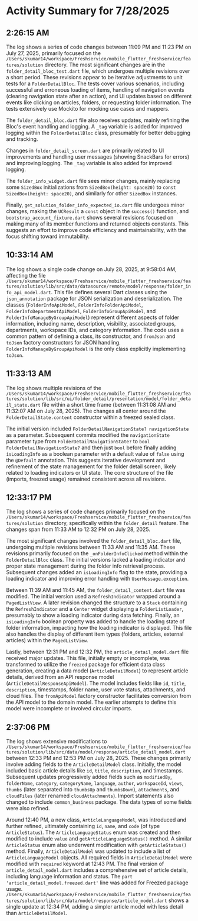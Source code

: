 # Activity Summary for 7/28/2025

## 2:26:15 AM
The log shows a series of code changes between 11:09 PM and 11:23 PM on July 27, 2025, primarily focused on the `/Users/skumar14/workspace/Freshservice/mobile_flutter_freshservice/features/solution` directory.  The most significant changes are in the `folder_detail_bloc_test.dart` file, which undergoes multiple revisions over a short period. These revisions appear to be iterative adjustments to unit tests for a `FolderDetailBloc`.  The tests cover various scenarios, including successful and erroneous loading of items, handling of navigation events (clearing navigation state after an action), and UI updates based on different events like clicking on articles, folders, or requesting folder information. The tests extensively use Mockito for mocking use cases and mappers.


The `folder_detail_bloc.dart` file also receives updates, mainly refining the Bloc's event handling and logging. A  `_tag` variable is added for improved logging within the `FolderDetailBloc` class, presumably for better debugging and tracking.


Changes in `folder_detail_screen.dart` are primarily related to UI improvements and handling user messages (showing SnackBars for errors) and improving logging. The `_tag` variable is also added for improved logging.


The `folder_info_widget.dart` file sees minor changes, mainly replacing some `SizedBox` initializations from `SizedBox(height: space20)` to `const SizedBox(height: space20)`, and similarly for other `SizedBox` instances.


Finally, `get_solution_folder_info_expected_io.dart` file undergoes minor changes, making the `UCResult` a `const` object in the `success()` function, and `bootstrap_account_fixture.dart`  shows several revisions focused on making many of its member functions and returned objects constants. This suggests an effort to improve code efficiency and maintainability, with the focus shifting toward immutability.


## 10:33:14 AM
The log shows a single code change on July 28, 2025, at 9:58:04 AM, affecting the file `/Users/skumar14/workspace/Freshservice/mobile_flutter_freshservice/features/solution/lib/src/data/datasource/remote/model/response/folder_info_api_model.dart`.  This file defines several Dart classes using the `json_annotation` package for JSON serialization and deserialization.  The classes (`FolderInfoApiModel`, `FolderInfoFolderApiModel`, `FolderInfoDepartmentApiModel`, `FolderInfoGroupApiModel`, and `FolderInfoManageByGroupApiModel`) represent different aspects of folder information, including name, description, visibility, associated groups, departments, workspace IDs, and category information.  The code uses a common pattern of defining a class, its constructor, and `fromJson` and `toJson` factory constructors for JSON handling.  `FolderInfoManageByGroupApiModel` is the only class explicitly implementing `toJson`.


## 11:33:13 AM
The log shows multiple revisions of the `/Users/skumar14/workspace/Freshservice/mobile_flutter_freshservice/features/solution/lib/src/ui/folder_detail/presentation/model/folder_detail_state.dart` file within a short time frame (between 11:31:08 AM and 11:32:07 AM on July 28, 2025).  The changes all center around the `FolderDetailState.content` constructor within a freezed sealed class.

The initial version included `FolderDetailNavigationState? navigationState` as a parameter.  Subsequent commits modified the `navigationState` parameter type from  `FolderDetailNavigationState?` to `bool FolderDetailNavigationState?` and then just `bool` before finally adding `isLoadingInfo` as a boolean parameter with a default value of `false` using the `@Default` annotation.  This suggests iterative development and refinement of the state management for the folder detail screen, likely related to loading indicators or UI state.  The core structure of the file (imports, freezed usage) remained consistent across all revisions.


## 12:33:17 PM
The log shows a series of code changes primarily focused on the `/Users/skumar14/workspace/Freshservice/mobile_flutter_freshservice/features/solution` directory, specifically within the `folder_detail` feature.  The changes span from 11:33 AM to 12:32 PM on July 28, 2025.

The most significant changes involved the `folder_detail_bloc.dart` file, undergoing multiple revisions between 11:33 AM and 11:35 AM. These revisions primarily focused on the `_onFolderInfoClicked` method within the `FolderDetailBloc` class.  The initial versions lacked a loading indicator and proper state management during the folder info retrieval process. Subsequent changes added an `isLoadingInfo` flag to the state, providing a loading indicator and improving error handling with `UserMessage.exception`.

Between 11:39 AM and 11:45 AM, the `folder_detail_content.dart` file was modified.  The initial version used a `RefreshIndicator` wrapped around a `PagedListView`.  A later revision changed the structure to a `Stack` containing the `RefreshIndicator` and a `Center` widget displaying a `FolderListLoader`, presumably to show a loading indicator during data fetching.  Finally, an `isLoadingInfo` boolean property was added to handle the loading state of folder information, impacting how the loading indicator is displayed. This file also handles the display of different item types (folders, articles, external articles) within the `PagedListView`.

Lastly, between 12:31 PM and 12:32 PM, the `article_detail_model.dart` file received major updates.  This file, initially empty or incomplete, was transformed to utilize the `freezed` package for efficient data class generation, creating a data model (`ArticleDetailModel`) to represent article details, derived from an API response model (`ArticleDetailResponseApiModel`).  The model includes fields like `id`, `title`, `description`, timestamps, folder name, user vote status, attachments, and cloud files.  The `fromApiModel` factory constructor facilitates conversion from the API model to the domain model.  The earlier attempts to define this model were incomplete or involved circular imports.


## 2:37:06 PM
The log shows extensive modifications to `/Users/skumar14/workspace/Freshservice/mobile_flutter_freshservice/features/solution/lib/src/data/model/response/article_detail_model.dart` between 12:33 PM and 12:53 PM on July 28, 2025.  These changes primarily involve adding fields to the `ArticleDetailModel` class.  Initially, the model included basic article details like `id`, `title`, `description`, and timestamps.  Subsequent updates progressively added fields such as `modifiedBy`, `folderName`, `category`, `categoryName`, `language`, `author`, `workspaceId`, `views`, `thumbs` (later separated into `thumbsUp` and `thumbsDown`), `attachments`, and `cloudFiles` (later renamed `cloudAttachments`).  Import statements also changed to include `common_business` package.  The data types of some fields were also refined.

Around 12:40 PM, a new class, `ArticleLanguageModel`, was introduced and further refined, ultimately containing `id`, `name`, and `code` (of type `ArticleStatus`).  The `ArticleLanguageStatus` enum was created and then modified to include `value` and `getArticleLanguageStatus()` method. A similar `ArticleStatus` enum also underwent modification with `getArticleStatus()` method.  Finally,  `ArticleDetailModel` was updated to include a list of `ArticleLanguageModel` objects. All required fields in `ArticleDetailModel` were modified with `required` keyword at 12:43 PM.  The final version of `article_detail_model.dart` includes a comprehensive set of article details, including language information and status. The `part 'article_detail_model.freezed.dart'` line was added for Freezed package usage.  `/Users/skumar14/workspace/Freshservice/mobile_flutter_freshservice/features/solution/lib/src/data/model/response/article_model.dart` shows a single update at 12:34 PM, adding a simpler article model with less detail than `ArticleDetailModel`.
